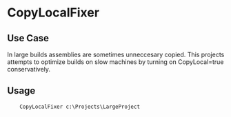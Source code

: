 # CopyLocalFixer

## Use Case

In large builds assemblies are sometimes unneccesary copied. This projects attempts to optimize builds on slow machines by turning on CopyLocal=true conservatively.

## Usage

```bat
    CopyLocalFixer c:\Projects\LargeProject
```
